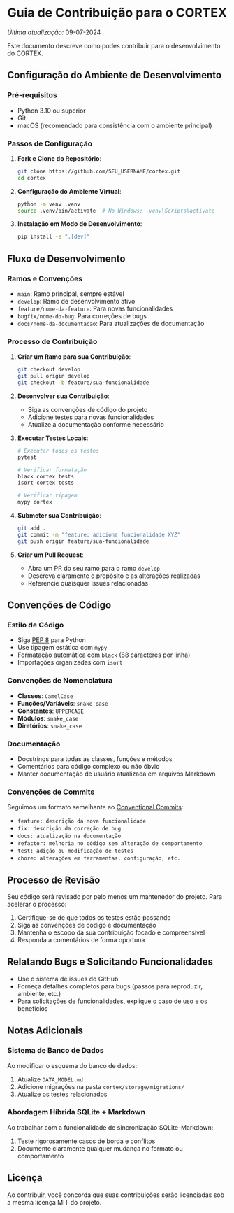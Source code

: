 # Guia de Contribuição para o CORTEX

*Última atualização:* 09-07-2024

Este documento descreve como podes contribuir para o desenvolvimento do CORTEX.

## Configuração do Ambiente de Desenvolvimento

### Pré-requisitos

- Python 3.10 ou superior
- Git
- macOS (recomendado para consistência com o ambiente principal)

### Passos de Configuração

1. **Fork e Clone do Repositório**:
   ```bash
   git clone https://github.com/SEU_USERNAME/cortex.git
   cd cortex
   ```

2. **Configuração do Ambiente Virtual**:
   ```bash
   python -m venv .venv
   source .venv/bin/activate  # No Windows: .venv\Scripts\activate
   ```

3. **Instalação em Modo de Desenvolvimento**:
   ```bash
   pip install -e ".[dev]"
   ```

## Fluxo de Desenvolvimento

### Ramos e Convenções

- `main`: Ramo principal, sempre estável
- `develop`: Ramo de desenvolvimento ativo
- `feature/nome-da-feature`: Para novas funcionalidades
- `bugfix/nome-do-bug`: Para correções de bugs
- `docs/nome-da-documentacao`: Para atualizações de documentação

### Processo de Contribuição

1. **Criar um Ramo para sua Contribuição**:
   ```bash
   git checkout develop
   git pull origin develop
   git checkout -b feature/sua-funcionalidade
   ```

2. **Desenvolver sua Contribuição**:
   - Siga as convenções de código do projeto
   - Adicione testes para novas funcionalidades
   - Atualize a documentação conforme necessário

3. **Executar Testes Locais**:
   ```bash
   # Executar todos os testes
   pytest
   
   # Verificar formatação
   black cortex tests
   isort cortex tests
   
   # Verificar tipagem
   mypy cortex
   ```

4. **Submeter sua Contribuição**:
   ```bash
   git add .
   git commit -m "feature: adiciona funcionalidade XYZ"
   git push origin feature/sua-funcionalidade
   ```

5. **Criar um Pull Request**:
   - Abra um PR do seu ramo para o ramo `develop`
   - Descreva claramente o propósito e as alterações realizadas
   - Referencie quaisquer issues relacionadas

## Convenções de Código

### Estilo de Código

- Siga [PEP 8](https://www.python.org/dev/peps/pep-0008/) para Python
- Use tipagem estática com `mypy`
- Formatação automática com `black` (88 caracteres por linha)
- Importações organizadas com `isort`

### Convenções de Nomenclatura

- **Classes**: `CamelCase`
- **Funções/Variáveis**: `snake_case`
- **Constantes**: `UPPERCASE`
- **Módulos**: `snake_case`
- **Diretórios**: `snake_case`

### Documentação

- Docstrings para todas as classes, funções e métodos
- Comentários para código complexo ou não óbvio
- Manter documentação de usuário atualizada em arquivos Markdown

### Convenções de Commits

Seguimos um formato semelhante ao [Conventional Commits](https://www.conventionalcommits.org/):

- `feature: descrição da nova funcionalidade`
- `fix: descrição da correção de bug`
- `docs: atualização na documentação`
- `refactor: melhoria no código sem alteração de comportamento`
- `test: adição ou modificação de testes`
- `chore: alterações em ferramentas, configuração, etc.`

## Processo de Revisão

Seu código será revisado por pelo menos um mantenedor do projeto. Para acelerar o processo:

1. Certifique-se de que todos os testes estão passando
2. Siga as convenções de código e documentação
3. Mantenha o escopo da sua contribuição focado e compreensível
4. Responda a comentários de forma oportuna

## Relatando Bugs e Solicitando Funcionalidades

- Use o sistema de issues do GitHub
- Forneça detalhes completos para bugs (passos para reproduzir, ambiente, etc.)
- Para solicitações de funcionalidades, explique o caso de uso e os benefícios

## Notas Adicionais

### Sistema de Banco de Dados

Ao modificar o esquema do banco de dados:
1. Atualize `DATA_MODEL.md`
2. Adicione migrações na pasta `cortex/storage/migrations/`
3. Atualize os testes relacionados

### Abordagem Híbrida SQLite + Markdown

Ao trabalhar com a funcionalidade de sincronização SQLite-Markdown:
1. Teste rigorosamente casos de borda e conflitos
2. Documente claramente qualquer mudança no formato ou comportamento

## Licença

Ao contribuir, você concorda que suas contribuições serão licenciadas sob a mesma licença MIT do projeto. 